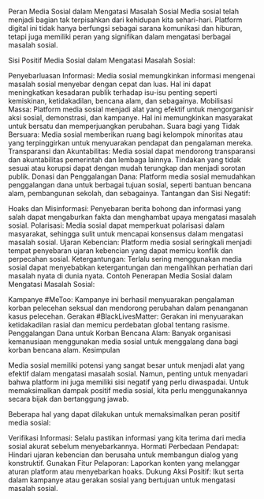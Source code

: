 

Peran Media Sosial dalam Mengatasi Masalah Sosial
Media sosial telah menjadi bagian tak terpisahkan dari kehidupan kita sehari-hari. Platform digital ini tidak hanya berfungsi sebagai sarana komunikasi dan hiburan, tetapi juga memiliki peran yang signifikan dalam mengatasi berbagai masalah sosial.

Sisi Positif Media Sosial dalam Mengatasi Masalah Sosial:

Penyebarluasan Informasi: Media sosial memungkinkan informasi mengenai masalah sosial menyebar dengan cepat dan luas. Hal ini dapat meningkatkan kesadaran publik terhadap isu-isu penting seperti kemiskinan, ketidakadilan, bencana alam, dan sebagainya.
Mobilisasi Massa: Platform media sosial menjadi alat yang efektif untuk mengorganisir aksi sosial, demonstrasi, dan kampanye. Hal ini memungkinkan masyarakat untuk bersatu dan memperjuangkan perubahan.
Suara bagi yang Tidak Bersuara: Media sosial memberikan ruang bagi kelompok minoritas atau yang terpinggirkan untuk menyuarakan pendapat dan pengalaman mereka.
Transparansi dan Akuntabilitas: Media sosial dapat mendorong transparansi dan akuntabilitas pemerintah dan lembaga lainnya. Tindakan yang tidak sesuai atau korupsi dapat dengan mudah terungkap dan menjadi sorotan publik.
Donasi dan Penggalangan Dana: Platform media sosial memudahkan penggalangan dana untuk berbagai tujuan sosial, seperti bantuan bencana alam, pembangunan sekolah, dan sebagainya.
Tantangan dan Sisi Negatif:

Hoaks dan Misinformasi: Penyebaran berita bohong dan informasi yang salah dapat mengaburkan fakta dan menghambat upaya mengatasi masalah sosial.
Polarisasi: Media sosial dapat memperkuat polarisasi dalam masyarakat, sehingga sulit untuk mencapai konsensus dalam mengatasi masalah sosial.
Ujaran Kebencian: Platform media sosial seringkali menjadi tempat penyebaran ujaran kebencian yang dapat memicu konflik dan perpecahan sosial.
Ketergantungan: Terlalu sering menggunakan media sosial dapat menyebabkan ketergantungan dan mengalihkan perhatian dari masalah nyata di dunia nyata.
Contoh Penerapan Media Sosial dalam Mengatasi Masalah Sosial:

Kampanye #MeToo: Kampanye ini berhasil menyuarakan pengalaman korban pelecehan seksual dan mendorong perubahan dalam penanganan kasus pelecehan.
Gerakan #BlackLivesMatter: Gerakan ini menyuarakan ketidakadilan rasial dan memicu perdebatan global tentang rasisme.
Penggalangan Dana untuk Korban Bencana Alam: Banyak organisasi kemanusiaan menggunakan media sosial untuk menggalang dana bagi korban bencana alam.
Kesimpulan

Media sosial memiliki potensi yang sangat besar untuk menjadi alat yang efektif dalam mengatasi masalah sosial. Namun, penting untuk menyadari bahwa platform ini juga memiliki sisi negatif yang perlu diwaspadai. Untuk memaksimalkan dampak positif media sosial, kita perlu menggunakannya secara bijak dan bertanggung jawab.

Beberapa hal yang dapat dilakukan untuk memaksimalkan peran positif media sosial:

Verifikasi Informasi: Selalu pastikan informasi yang kita terima dari media sosial akurat sebelum menyebarkannya.
Hormati Perbedaan Pendapat: Hindari ujaran kebencian dan berusaha untuk membangun dialog yang konstruktif.
Gunakan Fitur Pelaporan: Laporkan konten yang melanggar aturan platform atau menyebarkan hoaks.
Dukung Aksi Positif: Ikut serta dalam kampanye atau gerakan sosial yang bertujuan untuk mengatasi masalah sosial.